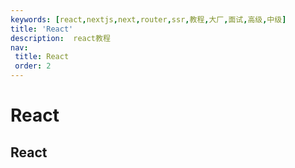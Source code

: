 ```yaml
---
keywords: [react,nextjs,next,router,ssr,教程,大厂,面试,高级,中级]
title: 'React'
description:  react教程
nav:
 title: React
 order: 2
---
```

# React

## React
